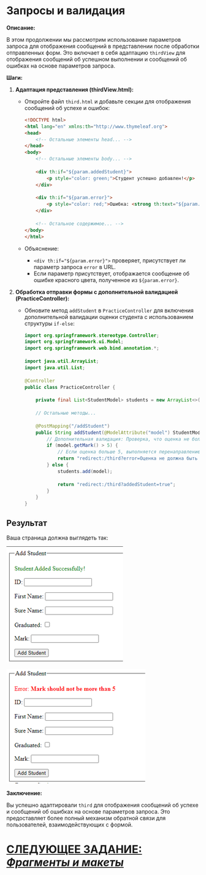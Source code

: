 # Запросы и валидация

**Описание:**

В этом продолжении мы рассмотрим использование параметров запроса для отображения сообщений в представлении после обработки отправленных форм. Это включает в себя адаптацию `thirdView` для отображения сообщений об успешном выполнении и сообщений об ошибках на основе параметров запроса.

**Шаги:**

1. **Адаптация представления (thirdView.html):**

   - Откройте файл `third.html` и добавьте секции для отображения сообщений об успехе и ошибок:

     ```html
     <!DOCTYPE html>
     <html lang="en" xmlns:th="http://www.thymeleaf.org">
     <head>
         <!-- Остальные элементы head... -->
     </head>
     <body>
         <!-- Остальные элементы body... -->

         <div th:if="${param.addedStudent}">
             <p style="color: green;">Студент успешно добавлен!</p>
         </div>

         <div th:if="${param.error}">
             <p style="color: red;">Ошибка: <strong th:text="${param.error}"></strong></p>
         </div>

         <!-- Остальное содержимое... -->
     </body>
     </html>
     ```

   - Объяснение:
      - `<div th:if="${param.error}">` проверяет, присутствует ли параметр запроса `error` в URL.
      - Если параметр присутствует, отображается сообщение об ошибке красного цвета, полученное из `${param.error}`.

2. **Обработка отправки формы с дополнительной валидацией (PracticeController):**

   - Обновите метод `addStudent` в `PracticeController` для включения дополнительной валидации оценки студента с использованием структуры `if-else`:

     ```java
     import org.springframework.stereotype.Controller;
     import org.springframework.ui.Model;
     import org.springframework.web.bind.annotation.*;

     import java.util.ArrayList;
     import java.util.List;

     @Controller
     public class PracticeController {

         private final List<StudentModel> students = new ArrayList<>();

         // Остальные методы...

         @PostMapping("/addStudent")
         public String addStudent(@ModelAttribute("model") StudentModel model) {
             // Дополнительная валидация: Проверка, что оценка не более 5.
             if (model.getMark() > 5) {
                 // Если оценка больше 5, выполняется перенаправление с сообщением об ошибке.
                 return "redirect:/third?error=Оценка не должна быть более 5";
             } else {
                 students.add(model);

                 return "redirect:/third?addedStudent=true";
             }
         }
     }
     ```

## Результат
Ваша страница должна выглядеть так:

![third-view-error.png](../../../srcs/thymeleaf/third-view-success.png)

![third-view-error.png](../../../srcs/thymeleaf/third-view-error.png)


**Заключение:**

Вы успешно адаптировали `third` для отображения сообщений об успехе и сообщений об ошибках на основе параметров запроса. Это предоставляет более полный механизм обратной связи для пользователей, взаимодействующих с формой.

# [СЛЕДУЮЩЕЕ ЗАДАНИЕ: *Фрагменты и макеты*](fragments-and-layouts.md)
